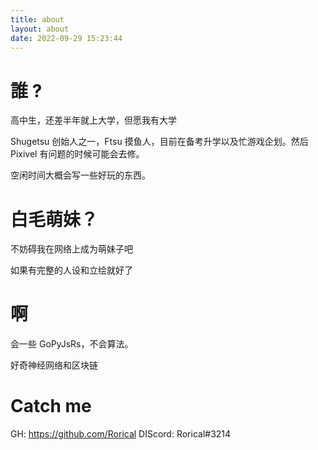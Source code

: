 ```yaml
---
title: about
layout: about
date: 2022-09-29 15:23:44
---
```


# 誰 ?

高中生，还差半年就上大学，但愿我有大学

Shugetsu 创始人之一，Ftsu 摸鱼人，目前在备考升学以及忙游戏企划。然后 Pixivel 有问题的时候可能会去修。

空闲时间大概会写一些好玩的东西。

# 白毛萌妹？

不妨碍我在网络上成为萌妹子吧

如果有完整的人设和立绘就好了

# 啊

会一些 GoPyJsRs，不会算法。

好奇神经网络和区块链

# Catch me 

GH: https://github.com/Rorical
DIScord: Rorical#3214
